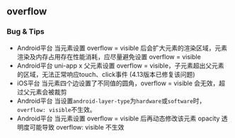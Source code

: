 ## overflow


<!-- CSSJSON.overflow.description -->

<!-- CSSJSON.overflow.syntax -->

<!-- CSSJSON.overflow.values -->

<!-- CSSJSON.overflow.defaultValue -->

<!-- CSSJSON.overflow.unixTags -->

<!-- CSSJSON.overflow.compatibility -->

<!-- CSSJSON.overflow.reference -->

### Bug & Tips

- Android平台 当元素设置 overflow = visible 后会扩大元素的渲染区域，元素渲染及内存占用存在性能消耗，应尽量避免设置 overflow = visible
- Android平台 uni-app x 父元素设置 overflow = visible，子元素超出父元素的区域，无法正常响应touch、click事件 (4.13版本已修复该问题)
- iOS平台 当元素四个边设置了不同值的圆角，overflow = visible 会无效，超过父元素会被裁剪
- Android平台 当设置`android-layer-type`为`hardware`或`software`时，`overflow: visible`不生效。
- Android平台 当元素设置 overflow = visible 后再动态修改该元素 opacity 透明度可能导致 overflow: visible 不生效
